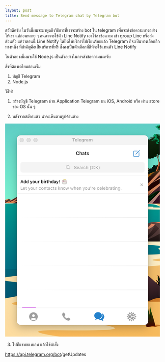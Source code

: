 ```yaml
---
layout: post
title: Send message to Telegram chat by Telegram bot
---
```


สวัสดีครับ ในวันนี้ผมจะมาพูดถึงวิธีการที่เราจะสร้าง bot ใน telegram เพื่อจะส่งข้อความบางอย่างให้เรา แต่ก่อนหลาย ๆ คนอาจจะใช้ตัว Line Notify เอาไว้ส่งข้อความ เข้า group Line หรือส่งส่วนตัว แต่ว่าตอนนี้ Line Notify ได้ปิดให้บริการไปเรียนร้อยแล้ว Telegram ก็จะเป็นทางเลือกอีกทางหนึ่ง ที่สำคัญคือเป็นบริการที่ฟรี ซึ่งคงเป็นตัวเลือกที่ดีที่จะใช้แทนตัว Line Notify

ในตัวอย่างนี้ผมจะใช้ Node.js เป็นตัวอย่างในการส่งข้อความนะครับ

สิ่งที่ต้องเตรียมก่อนเริ่ม

1. บัญชี Telegram
2. Node.js

วิธีทำ

1. สร้างบัญชี Telegram ผ่าน Application Telegram บน iOS, Android หรือ ผ่าน store ของ OS นั้น ๆ

2. หลังจากสมัครแล้ว น่าจะเห็นตามรูปด้านล่าง

<p style="text-align: center;">
    <img src="/assets/telegram/home.png" alt="home" />
</p>

3. ไปทีแชทของบอท แล้วใช้คำสั่ง

https://api.telegram.org/bot<YourBOTToken>/getUpdates
